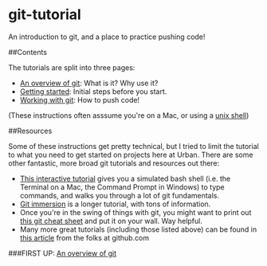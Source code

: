 # git-tutorial

An introduction to git, and a place to practice pushing code!

##Contents

The tutorials are split into three pages:
- [An overview of git](overview.md): What is it? Why use it?
- [Getting started](setup.md): Initial steps before you start.
- [Working with git](working.md): How to push code!

(These instructions often asssume you're on a Mac, or using a [unix shell](http://en.wikipedia.org/wiki/Unix_shell))

##Resources

Some of these instructions get pretty technical, but I tried to limit the tutorial to what you need to get started on projects here at Urban. There are some other fantastic, more broad git tutorials and resources out there:
- [This interactive tutorial](https://try.github.io/levels/1/challenges/1) gives you a simulated bash shell (i.e. the Terminal on a Mac, the Command Prompt in Windows) to type commands, and walks you through a lot of git fundamentals.
- [Git immersion](http://gitimmersion.com/) is a longer tutorial, with tons of information.
- Once you're in the swing of things with git, you might want to print out [this git cheat sheet](https://training.github.com/kit/downloads/github-git-cheat-sheet.pdf) and put it on your wall. Way helpful.
- Many more great tutorials (including those listed above) can be found in [this article](https://help.github.com/articles/good-resources-for-learning-git-and-github/) from the folks at github.com

###FIRST UP: [An overview of git](overview.md)